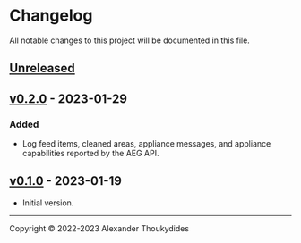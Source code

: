 # Changelog

All notable changes to this project will be documented in this file.

## [Unreleased]

## [v0.2.0] - 2023-01-29
### Added
* Log feed items, cleaned areas, appliance messages, and appliance capabilities reported by the AEG API.

## [v0.1.0] - 2023-01-19
* Initial version.

---

Copyright © 2022-2023 Alexander Thoukydides

[Unreleased]:       https://github.com/thoukydides/homebridge-aeg-robot/compare/v0.2.0...HEAD
[v0.2.0]:           https://github.com/thoukydides/homebridge-aeg-robot/releases/tag/v0.2.0
[v0.1.0]:           https://github.com/thoukydides/homebridge-aeg-robot/releases/tag/v0.1.0
